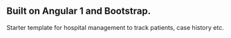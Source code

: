 ## Built on Angular 1 and Bootstrap.
Starter template for hospital management to track patients, case history etc.
